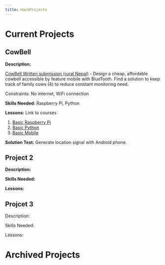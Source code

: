 ```yaml
---
title: HackProjects
---
```

# Current Projects

## CowBell
**Description:** 

[CowBell Written submission (rural Nepal)](../cowbell) - Design a cheap, affordable cowbell accessible by feature mobile with BlueTooth. Find a solution to keep track of family cows (4) to reduce constant monitoring need.

Constraints: No internet, WiFi connection

**Skills Needed:** Raspberry Pi, Python

**Lessons:** Link to courses

1.  [Basic Raspberry Pi](../../learn/basicraspberrypi) 
2.  [Basic Python](../../learn/basicpython)   
3.  [Basic Mobile](../../learn/basicmobile)   

**Solution Test:** Generate location signal with Android phone.

## Project 2
**Description:**

**Skills Needed:**

**Lessons:**

## Projcet 3
Description:

Skills Needed:

Lessons:

# Archived Projects

